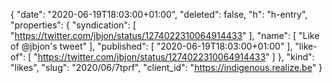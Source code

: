 {
  "date": "2020-06-19T18:03:00+01:00",
  "deleted": false,
  "h": "h-entry",
  "properties": {
    "syndication": [
      "https://twitter.com/jbjon/status/1274022310064914433"
    ],
    "name": [
      "Like of @jbjon's tweet"
    ],
    "published": [
      "2020-06-19T18:03:00+01:00"
    ],
    "like-of": [
      "https://twitter.com/jbjon/status/1274022310064914433"
    ]
  },
  "kind": "likes",
  "slug": "2020/06/7tprf",
  "client_id": "https://indigenous.realize.be"
}
